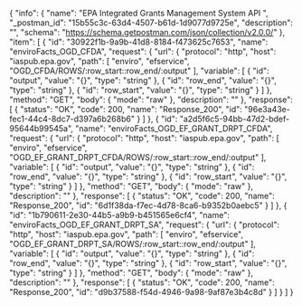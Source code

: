 {
  "info": {
    "name": "EPA Integrated Grants Management System API ",
    "_postman_id": "15b55c3c-63d4-4507-b61d-1d9077d9725e",
    "description": "",
    "schema": "https://schema.getpostman.com/json/collection/v2.0.0/"
  },
  "item": [
    {
      "id": "30922f1b-9a9b-41d8-8184-f473625c7653",
      "name": "enviroFacts_OGD_CFDA",
      "request": {
        "url": {
          "protocol": "http",
          "host": "iaspub.epa.gov",
          "path": [
            "enviro",
            "efservice",
            "OGD_CFDA/ROWS/:row_start::row_end/:output"
          ],
          "variable": [
            {
              "id": "output",
              "value": "{}",
              "type": "string"
            },
            {
              "id": "row_end",
              "value": "{}",
              "type": "string"
            },
            {
              "id": "row_start",
              "value": "{}",
              "type": "string"
            }
          ]
        },
        "method": "GET",
        "body": {
          "mode": "raw"
        },
        "description": ""
      },
      "response": [
        {
          "status": "OK",
          "code": 200,
          "name": "Response_200",
          "id": "96e3a43e-fec1-44c4-8dc7-d397a6b268b6"
        }
      ]
    },
    {
      "id": "a2d5f6c5-94bb-47d2-bdef-95644b99545a",
      "name": "enviroFacts_OGD_EF_GRANT_DRPT_CFDA",
      "request": {
        "url": {
          "protocol": "http",
          "host": "iaspub.epa.gov",
          "path": [
            "enviro",
            "efservice",
            "OGD_EF_GRANT_DRPT_CFDA/ROWS/:row_start::row_end/:output"
          ],
          "variable": [
            {
              "id": "output",
              "value": "{}",
              "type": "string"
            },
            {
              "id": "row_end",
              "value": "{}",
              "type": "string"
            },
            {
              "id": "row_start",
              "value": "{}",
              "type": "string"
            }
          ]
        },
        "method": "GET",
        "body": {
          "mode": "raw"
        },
        "description": ""
      },
      "response": [
        {
          "status": "OK",
          "code": 200,
          "name": "Response_200",
          "id": "6d1f38da-f7ec-4d78-8ca6-b9352b0aebc5"
        }
      ]
    },
    {
      "id": "1b790611-2e30-44b5-a9b9-b451565e6cf4",
      "name": "enviroFacts_OGD_EF_GRANT_DRPT_SA",
      "request": {
        "url": {
          "protocol": "http",
          "host": "iaspub.epa.gov",
          "path": [
            "enviro",
            "efservice",
            "OGD_EF_GRANT_DRPT_SA/ROWS/:row_start::row_end/:output"
          ],
          "variable": [
            {
              "id": "output",
              "value": "{}",
              "type": "string"
            },
            {
              "id": "row_end",
              "value": "{}",
              "type": "string"
            },
            {
              "id": "row_start",
              "value": "{}",
              "type": "string"
            }
          ]
        },
        "method": "GET",
        "body": {
          "mode": "raw"
        },
        "description": ""
      },
      "response": [
        {
          "status": "OK",
          "code": 200,
          "name": "Response_200",
          "id": "d9b37588-f54d-4946-9a98-9af87e3b4c8d"
        }
      ]
    }
  ]
}